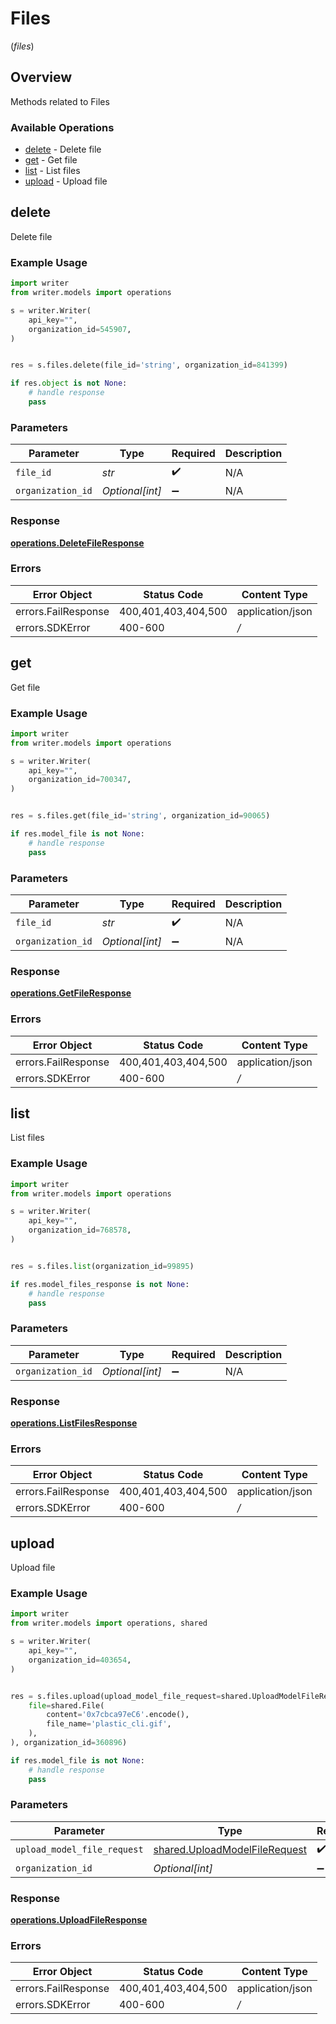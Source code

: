 # Files
(*files*)

## Overview

Methods related to Files

### Available Operations

* [delete](#delete) - Delete file
* [get](#get) - Get file
* [list](#list) - List files
* [upload](#upload) - Upload file

## delete

Delete file

### Example Usage

```python
import writer
from writer.models import operations

s = writer.Writer(
    api_key="",
    organization_id=545907,
)


res = s.files.delete(file_id='string', organization_id=841399)

if res.object is not None:
    # handle response
    pass
```

### Parameters

| Parameter          | Type               | Required           | Description        |
| ------------------ | ------------------ | ------------------ | ------------------ |
| `file_id`          | *str*              | :heavy_check_mark: | N/A                |
| `organization_id`  | *Optional[int]*    | :heavy_minus_sign: | N/A                |


### Response

**[operations.DeleteFileResponse](../../models/operations/deletefileresponse.md)**
### Errors

| Error Object        | Status Code         | Content Type        |
| ------------------- | ------------------- | ------------------- |
| errors.FailResponse | 400,401,403,404,500 | application/json    |
| errors.SDKError     | 400-600             | */*                 |

## get

Get file

### Example Usage

```python
import writer
from writer.models import operations

s = writer.Writer(
    api_key="",
    organization_id=700347,
)


res = s.files.get(file_id='string', organization_id=90065)

if res.model_file is not None:
    # handle response
    pass
```

### Parameters

| Parameter          | Type               | Required           | Description        |
| ------------------ | ------------------ | ------------------ | ------------------ |
| `file_id`          | *str*              | :heavy_check_mark: | N/A                |
| `organization_id`  | *Optional[int]*    | :heavy_minus_sign: | N/A                |


### Response

**[operations.GetFileResponse](../../models/operations/getfileresponse.md)**
### Errors

| Error Object        | Status Code         | Content Type        |
| ------------------- | ------------------- | ------------------- |
| errors.FailResponse | 400,401,403,404,500 | application/json    |
| errors.SDKError     | 400-600             | */*                 |

## list

List files

### Example Usage

```python
import writer
from writer.models import operations

s = writer.Writer(
    api_key="",
    organization_id=768578,
)


res = s.files.list(organization_id=99895)

if res.model_files_response is not None:
    # handle response
    pass
```

### Parameters

| Parameter          | Type               | Required           | Description        |
| ------------------ | ------------------ | ------------------ | ------------------ |
| `organization_id`  | *Optional[int]*    | :heavy_minus_sign: | N/A                |


### Response

**[operations.ListFilesResponse](../../models/operations/listfilesresponse.md)**
### Errors

| Error Object        | Status Code         | Content Type        |
| ------------------- | ------------------- | ------------------- |
| errors.FailResponse | 400,401,403,404,500 | application/json    |
| errors.SDKError     | 400-600             | */*                 |

## upload

Upload file

### Example Usage

```python
import writer
from writer.models import operations, shared

s = writer.Writer(
    api_key="",
    organization_id=403654,
)


res = s.files.upload(upload_model_file_request=shared.UploadModelFileRequest(
    file=shared.File(
        content='0x7cbca97eC6'.encode(),
        file_name='plastic_cli.gif',
    ),
), organization_id=360896)

if res.model_file is not None:
    # handle response
    pass
```

### Parameters

| Parameter                                                                      | Type                                                                           | Required                                                                       | Description                                                                    |
| ------------------------------------------------------------------------------ | ------------------------------------------------------------------------------ | ------------------------------------------------------------------------------ | ------------------------------------------------------------------------------ |
| `upload_model_file_request`                                                    | [shared.UploadModelFileRequest](../../models/shared/uploadmodelfilerequest.md) | :heavy_check_mark:                                                             | N/A                                                                            |
| `organization_id`                                                              | *Optional[int]*                                                                | :heavy_minus_sign:                                                             | N/A                                                                            |


### Response

**[operations.UploadFileResponse](../../models/operations/uploadfileresponse.md)**
### Errors

| Error Object        | Status Code         | Content Type        |
| ------------------- | ------------------- | ------------------- |
| errors.FailResponse | 400,401,403,404,500 | application/json    |
| errors.SDKError     | 400-600             | */*                 |
